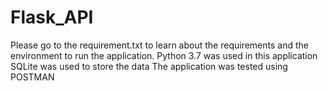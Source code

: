 # Flask_API

Please go to the requirement.txt to learn about the requirements and the environment to run the application.
Python 3.7 was used in this application
SQLite was used to store the data
The application was tested using POSTMAN
